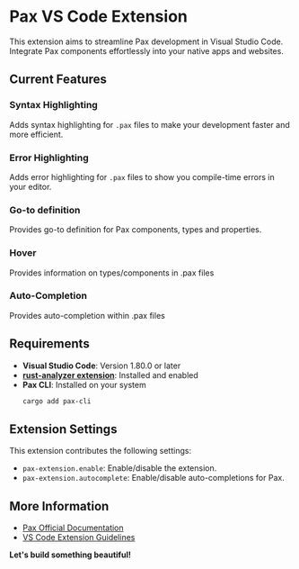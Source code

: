 # Pax VS Code Extension

This extension aims to streamline Pax development in Visual Studio Code. Integrate Pax components effortlessly into your native apps and websites.

## Current Features

### Syntax Highlighting

Adds syntax highlighting for `.pax` files to make your development faster and more efficient.

### Error Highlighting

Adds error highlighting for `.pax` files to show you compile-time errors in your editor.

### Go-to definition

Provides go-to definition for Pax components, types and properties.

### Hover

Provides information on types/components in .pax files

### Auto-Completion

Provides auto-completion within .pax files

## Requirements

- **Visual Studio Code**: Version 1.80.0 or later
- **[rust-analyzer extension](https://marketplace.visualstudio.com/items?itemName=rust-lang.rust-analyzer)**: Installed and enabled
- **Pax CLI**: Installed on your system 
    ```bash
    cargo add pax-cli
    ```

## Extension Settings

This extension contributes the following settings:

* `pax-extension.enable`: Enable/disable the extension.
* `pax-extension.autocomplete`: Enable/disable auto-completions for Pax.

## More Information

- [Pax Official Documentation](https://docs.pax.dev/)
- [VS Code Extension Guidelines](https://code.visualstudio.com/api/references/extension-guidelines)

**Let's build something beautiful!**

